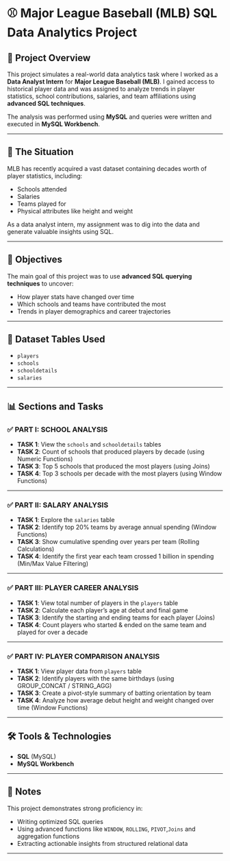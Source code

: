 # ⚾ Major League Baseball (MLB) SQL Data Analytics Project

## 📌 Project Overview

This project simulates a real-world data analytics task where I worked as a **Data Analyst Intern** for **Major League Baseball (MLB)**. I gained access to historical player data and was assigned to analyze trends in player statistics, school contributions, salaries, and team affiliations using **advanced SQL techniques**.

The analysis was performed using **MySQL** and queries were written and executed in **MySQL Workbench**.

---

## 🧠 The Situation

MLB has recently acquired a vast dataset containing decades worth of player statistics, including:
- Schools attended
- Salaries
- Teams played for
- Physical attributes like height and weight

As a data analyst intern, my assignment was to dig into the data and generate valuable insights using SQL.

---

## 🎯 Objectives

The main goal of this project was to use **advanced SQL querying techniques** to uncover:
- How player stats have changed over time
- Which schools and teams have contributed the most
- Trends in player demographics and career trajectories

---

## 📁 Dataset Tables Used
- `players`
- `schools`
- `schooldetails`
- `salaries`

---

## 📊 Sections and Tasks

### ✅ PART I: SCHOOL ANALYSIS
- **TASK 1**: View the `schools` and `schooldetails` tables
- **TASK 2**: Count of schools that produced players by decade (using Numeric Functions)
- **TASK 3**: Top 5 schools that produced the most players (using Joins)
- **TASK 4**: Top 3 schools per decade with the most players (using Window Functions)

---

### ✅ PART II: SALARY ANALYSIS
- **TASK 1**: Explore the `salaries` table
- **TASK 2**: Identify top 20% teams by average annual spending (Window Functions)
- **TASK 3**: Show cumulative spending over years per team (Rolling Calculations)
- **TASK 4**: Identify the first year each team crossed 1 billion in spending (Min/Max Value Filtering)

---

### ✅ PART III: PLAYER CAREER ANALYSIS
- **TASK 1**: View total number of players in the `players` table
- **TASK 2**: Calculate each player’s age at debut and final game
- **TASK 3**: Identify the starting and ending teams for each player (Joins)
- **TASK 4**: Count players who started & ended on the same team and played for over a decade

---

### ✅ PART IV: PLAYER COMPARISON ANALYSIS
- **TASK 1**: View player data from `players` table
- **TASK 2**: Identify players with the same birthdays (using GROUP_CONCAT / STRING_AGG)
- **TASK 3**: Create a pivot-style summary of batting orientation by team
- **TASK 4**: Analyze how average debut height and weight changed over time (Window Functions)

---

## 🛠️ Tools & Technologies
- **SQL** (MySQL)
- **MySQL Workbench**

---


## 📢 Notes
This project demonstrates strong proficiency in:
- Writing optimized SQL queries
- Using advanced functions like `WINDOW`, `ROLLING`, `PIVOT`,`Joins` and aggregation functions
- Extracting actionable insights from structured relational data

---


